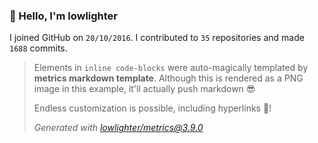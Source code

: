 ### 👋 Hello, I'm lowlighter

I joined GitHub on `20/10/2016`.
I contributed to `35` repositories and made `1688` commits.

> Elements in `inline code-blocks` were auto-magically templated by **metrics markdown template**.
> Although this is rendered as a PNG image in this example, it'll actually push markdown 😎
>
> Endless customization is possible, including hyperlinks 🎉!
>
> *Generated with [lowlighter/metrics@3.9.0](https://github.com/lowlighter/metrics)*

